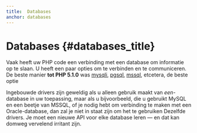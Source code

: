 ```yaml
---
title:  Databases
anchor: databases
---
```


# Databases {#databases_title}

Vaak heeft uw PHP code een verbinding met een database om informatie op te slaan. U heeft een paar opties om te verbinden en te communiceren.
De beste manier **tot PHP 5.1.0** was [mysqli], [pgsql], [mssql], etcetera, de beste optie

Ingebouwde drivers zijn geweldig als u alleen gebruik maakt van _een_-database in uw toepassing, maar als u bijvoorbeeld, die u gebruikt
MySQL en een beetje van MSSQL, of je nodig hebt om verbinding te maken met een Oracle-database, dan zal je niet in staat zijn om het te gebruiken
Dezelfde drivers. Je moet een nieuwe API voor elke database leren &mdash; en dat kan domweg vervelend irritant zijn.

[mysqli]: http://php.net/mysqli
[pgsql]: http://php.net/pgsql
[mssql]: http://php.net/mssql
